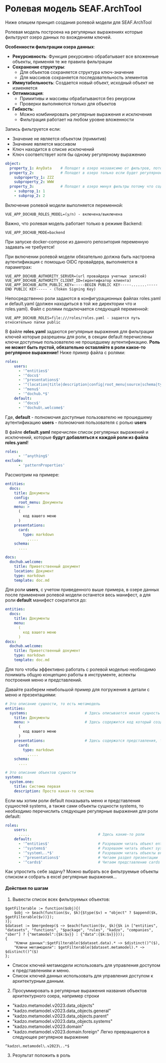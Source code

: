 # Ролевая модель SEAF.ArchTool

Ниже опишем принцип создания ролевой модели для SEAF.ArchTool

Ролевая модель построена на регулярных выражениях которые фильтруют озеро данных по вхождениям ключей.

**Особенности фильтрации озера данных**:
* **Рекурсивность**: Функция рекурсивно обрабатывает все вложенные объекты, применяя те же правила фильтрации
* **Сохранение структуры**:
  * Для объектов сохраняется структура ключ-значение
  * Для массивов сохраняется последовательность элементов
* **Иммутабельность**: Создается новый объект, исходный объект не изменяется
* **Оптимизация**:
  * Примитивы и массивы обрабатываются без рекурсии
  * Проверки выполняются только для объектов
* **Гибкость**:
  * Можно комбинировать регулярные выражения и исключения
  * Фильтрация работает на любом уровне вложенности

Запись фильтруется если:
* Значение не является объектом (примитив)
* Значение является массивом
* Ключ находится в списке исключений
* Ключ соответствует хотя бы одному регулярному выражению

```yaml
object:
  property_1: AnyData    # Попадет в озеро независимо от фильтров, потому что является примитивом
  property_2:            # Попадет в озеро только если будет регулярное выражение пропускающее такую запись
    subproperty_1: ZZZ
    subproperty_2: WWW
  property_3:            # Попадет в озеро минуя фильтры потому что содержит массив
    - subprop_1: 1
    - subprop_2: 2
```

Включение ролевой модели выполняется переменной:
```properties
VUE_APP_DOCHUB_ROLES_MODEL=(y/n) - включена/выключена
```
Важно, что ролевая модель работает только в режиме Backend:
```properties
VUE_APP_DOCHUB_MODE=backend
```
При запуске docker-compose из данного репозитория переменную задавать не требуется!

При включении ролевой модели обязательно должна быть настроена аутентификация с помощью OIDC провайдера, выполняется в параметрах:
```properties
VUE_APP_DOCHUB_AUTHORITY_SERVER=(url провайдера учетных записей)
VUE_APP_DOCHUB_AUTHORITY_CLIENT_ID=(идентифкатор клиента)
VUE_APP_DOCHUB_AUTH_PUBLIC_KEY=-----BEGIN PUBLIC KEY-----.......-----END PUBLIC KEY----- - (Token Signing Key)
```

Непосредственно роли задаются в конфигурационных файлах roles.yaml и default.yaml (должен находиться в той же директории что и roles.yaml).
Файл с ролями подключается следующей переменной:
```properties
VUE_APP_DOCHUB_ROLES=file:///roles/roles.yaml - задается путь относительно папки public
```
В файле **roles.yaml** задаются регулярные выражения для фильтрации ключей которые разрешены для роли, в секции default перечислены ключи доступные пользователю не прошедшему аутентификацию. **Роль не может быть пустой, обязательно оставляйте в роли какое-то регулярное выражение!**
Ниже пример файла с ролями:
```yaml
roles:
    users:
      - '^entities$'
      - '^docs$'
      - '^presentations$'
      - '^(location|title|description|config|root_menu|source|schema|type|patternProperties|properties|icon|subjects|template|anyOf|pattern|"$ref")$'
      - '^menu$'
      - '^dochub.*$'
    default:
      - '^docs$'
      - '^dochub\.welcome$'
```
Где,
**default** - полномочия доступные пользователю не прошедшему аутентификацию
**users** - полномочия пользователя с ролью **users**

В файле **default.yaml** перечислен список регулярных выражений и исключений, которые **будут добавляться к каждой роли из файла roles.yaml**!
```yaml
roles:
      - '^anything$'
exclude:
      - 'patternProperties'
```

Рассмотрим на примере:
```yaml
entities:
  docs:
    title: Документы
    config:
      root_menu: Документы
    menu: >
      (
        код вашего меню
      )
    presentations:
      card:
        type: markdown
          .....
    schema:
      ....

docs: 
  dochub.welcome:
    title: Приветственный документ
    location: Документ
    type: markdown
    template: doc.md
```
Для роли **users**, с учетом приведенного выше примера, в озере данных после применения ролевой модели останется весь манифест, а для роли **default** манифест сократится до:
```yaml
entities:
  docs:
    title: Документы
    menu: 
      (
        код вашего меню
      )
docs: 
  dochub.welcome:
    title: Приветственный документ
    type: markdown
    template: doc.md
```
Для того чтобы эффективно работать с ролевой моделью необходимо понимать общую концепцию работы в инструменте, аспекты построения меню и представлений.

Давайте разберем нембольшой пример для погружения в детали с меню и презентациями:
```yaml
# Это описание сущности, то есть метамодель
entities:
  systems:                          # Здесь описывается некая сущность systems с ее схемой, свойствами, меню и презентациями
    title: Документы
    menu: >                         # Здесь содержится код который создает разделы в меню для данной сущности
      (
        код вашего меню
      )
    presentations:                  # Здесь содержатся представления, то куда ведут ссылки из меню
      card:
        type: markdown
          .....
    schema:
      ....

# Это описание объектов сущности
systems:                            
  system.one:
    title: Система первая
    description: Просто какая-то система
```

Если мы хотим роли default показывать меню и представления сущностей systems, а также сами объекты сущности systems, то необходимо перечислить следующие регулярные выражения для роли default:
```yaml
roles:
    users:
      .....                               # Здесь какие-то роли
    default:
      - '^entities$'                      # Разрешаем читать объект entites
      - '^systems$'                       # Разрешаем читать объект systems как внутри entities так и объект systems содержащий объекты этого типа
      - '^system\..*$'                    # Разрешаем читать объекты внутри systems (system.one.....)
      - '^presentations$'                 # Читаем раздел презентации 
      - '^cards$'                         # Читаем представление cards
```

Как упростить себе задачу?
Можно выбрать все фильтруемые объекты списком и собрать в excel регулярные выражения...

#### Действия по шагам

1. Вывести список всех фильтруемых объектов:
```jsonata
$getFilterable := function($obj){(
    $obj ~> $each(function($v, $k){$type($v) = "object" ? $append($k, $getFilterable($v))});
)};
$dataset := $mergedeep($ ~> $each(function($v, $k){$k in ["entities", "datasets", "functions", "$package", "rules", "kadzo", "companies", "sber"] ? {"metamodel":{$k:$v}} : {"data":{$k:$v}}}));
{
    "Ключи данных":$getFilterable($dataset.data).* ~> $distinct()^($),
    "Ключи метамодели": $getFilterable($dataset.metamodel).* ~> $distinct()^($)
};
```
* Список ключей метамодели использовать для управления доступом к представлениям и меню.
* Список ключей данных использовать для управления доступом к архитектурным данным.

2. Просуммировать в регулярные выражения названия объектов архитектурного озера, например строки
*    "kadzo.metamodel.v2023.data_objects"
*    "kadzo.metamodel.v2023.data_objects.general"
*    "kadzo.metamodel.v2023.data_objects.parent"
*    "kadzo.metamodel.v2023.data_objects.systems"
*    "kadzo.metamodel.v2023.domain"
*    "kadzo.metamodel.v2023.domain.foreign"
Легко превращаются в следующее регулярное выражение
```regexp
^kadzo\.metamodel\.v2023\..*$
```

3. Результат положить в роль